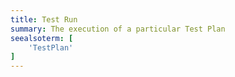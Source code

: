 ```yaml
---
title: Test Run
summary: The execution of a particular Test Plan
seealsoterm: [
    'TestPlan'
]
---
```

